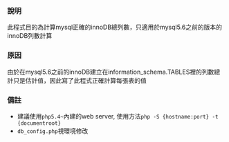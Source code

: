 ### 說明
此程式目的為計算mysql正確的innoDB總列數，只適用於mysql5.6之前的版本的innoDB列數計算
### 原因
由於在mysql5.6之前的innoDB建立在information_schema.TABLES裡的列數總計只是估計值，因此寫了此程式正確計算每張表的值
### 備註
* 建議使用`php5.4~`內建的web server, 使用方法`php -S {hostname:port} -t {documentroot}`
* `db_config.php`視環境修改
